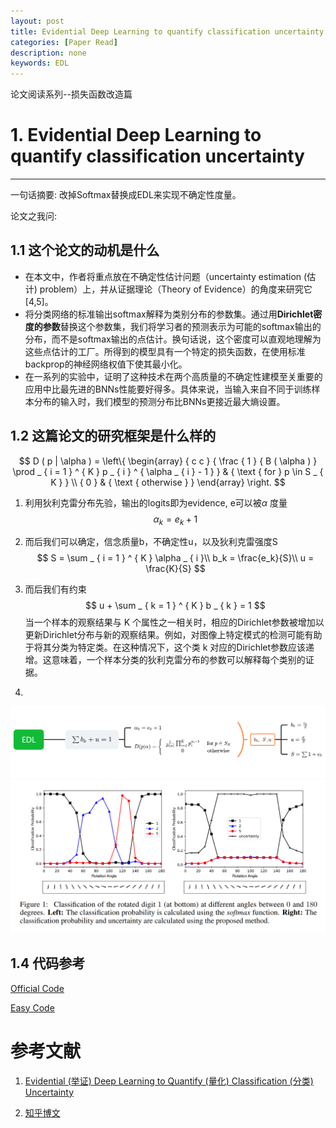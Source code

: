 ```yaml
---
layout: post
title: Evidential Deep Learning to quantify classification uncertainty
categories: [Paper Read]
description: none
keywords: EDL
---
```


论文阅读系列--损失函数改造篇

# 1. Evidential Deep Learning to quantify classification uncertainty

****

一句话摘要: 改掉Softmax替换成EDL来实现不确定性度量。



论文之我问:

## 1.1 这个论文的动机是什么

- 在本文中，作者将重点放在不确定性估计问题（uncertainty estimation (估计) problem）上，并从证据理论（Theory of Evidence）的角度来研究它[4,5]。
- 将分类网络的标准输出softmax解释为类别分布的参数集。通过用**Dirichlet密度的参数**替换这个参数集，我们将学习者的预测表示为可能的softmax输出的分布，而不是softmax输出的点估计。换句话说，这个密度可以直观地理解为这些点估计的工厂。所得到的模型具有一个特定的损失函数，在使用标准backprop的神经网络权值下使其最小化。
- 在一系列的实验中，证明了这种技术在两个高质量的不确定性建模至关重要的应用中比最先进的BNNs性能要好得多。具体来说，当输入来自不同于训练样本分布的输入时，我们模型的预测分布比BNNs更接近最大熵设置。


## 1.2 这篇论文的研究框架是什么样的

$$
D ( p | \alpha ) = \left\{ \begin{array} { c c } { \frac { 1 } { B ( \alpha ) } \prod _ { i = 1 } ^ { K } p _ { i } ^ { \alpha _ { i } - 1 } } & { \text { for } p \in S _ { K } } \\ { 0 } & { \text { otherwise } } \end{array} \right.
$$

1. 利用狄利克雷分布先验，输出的logits即为evidence, e可以被$\alpha$ 度量
   $$
   \alpha _ { k } = e _ { k } + 1
   $$

2. 而后我们可以确定，信念质量b，不确定性u，以及狄利克雷强度S
   $$
   S = \sum _ { i = 1 } ^ { K } \alpha _ { i }\\
   b_k = \frac{e_k}{S}\\
   u = \frac{K}{S}
   $$

3. 而后我们有约束
   $$
   u + \sum _ { k = 1 } ^ { K } b _ { k } = 1
   $$
   当一个样本的观察结果与 K 个属性之一相关时，相应的Dirichlet参数被增加以更新Dirichlet分布与新的观察结果。例如，对图像上特定模式的检测可能有助于将其分类为特定类。在这种情况下，这个类 k 对应的Dirichlet参数应该递增。这意味着，一个样本分类的狄利克雷分布的参数可以解释每个类别的证据。

4. 

<center>
    <img src="/images/posts/blog/Paper/1662026428981.jpg" alt="picture not found" style="zoom:70%;" />
    <br>
</center>

<center>
    <img src="/images/posts/blog/Paper/1662026581930.jpg" alt="picture not found" style="zoom:70%;" />
    <br>
</center>


## 1.4 代码参考

[Official Code](https://muratsensoy.github.io/uncertainty.html)

[Easy Code](https://github.com/dougbrion/pytorch-classification-uncertainty)

# 参考文献

1. [Evidential (举证) Deep Learning to Quantify (量化) Classification (分类) Uncertainty](https://papers.nips.cc/paper/2018/hash/a981f2b708044d6fb4a71a1463242520-Abstract.html)

2. [知乎博文](https://zhuanlan.zhihu.com/p/445915367)
